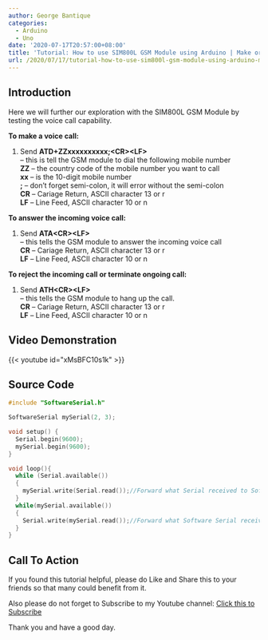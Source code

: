 ```yaml
---
author: George Bantique
categories:
  - Arduino
  - Uno
date: '2020-07-17T20:57:00+08:00'
title: 'Tutorial: How to use SIM800L GSM Module using Arduino | Make or Answer Voice Calls'
url: /2020/07/17/tutorial-how-to-use-sim800l-gsm-module-using-arduino-make-or-answer-voice-calls/
---
```


## **Introduction**

Here we will further our exploration with the SIM800L GSM Module by testing the voice call capability.

**To make a voice call:**  
 1. Send **ATD+ZZxxxxxxxxxx;&lt;CR&gt;&lt;LF&gt;**  
 – this is tell the GSM module to dial the following mobile number  
 **ZZ** – the country code of the mobile number you want to call  
 **xx** – is the 10-digit mobile number  
 **;** – don’t forget semi-colon, it will error without the semi-colon  
 **CR** – Cariage Return, ASCII character 13 or r  
 **LF** – Line Feed, ASCII character 10 or n  
   
**To answer the incoming voice call:**  
 1. Send **ATA&lt;CR&gt;&lt;LF&gt;**  
 – this tells the GSM module to answer the incoming voice call  
 **CR** – Cariage Return, ASCII character 13 or r  
 **LF** – Line Feed, ASCII character 10 or n

**To reject the incoming call or terminate ongoing call:**  
 1. Send **ATH&lt;CR&gt;&lt;LF&gt;**  
 – this tells the GSM module to hang up the call.  
 **CR** – Cariage Return, ASCII character 13 or r  
 **LF** – Line Feed, ASCII character 10 or n

## **Video Demonstration**

{{< youtube id="xMsBFC10s1k" >}}

## **Source Code**

```cpp { lineNos="true" wrap="true" }
#include "SoftwareSerial.h"

SoftwareSerial mySerial(2, 3);

void setup() {
  Serial.begin(9600);
  mySerial.begin(9600);
}

void loop(){
  while (Serial.available()) 
  {
    mySerial.write(Serial.read());//Forward what Serial received to Software Serial Port
  }
  while(mySerial.available()) 
  {
    Serial.write(mySerial.read());//Forward what Software Serial received to Serial Port
  }
}
```

## **Call To Action**
If you found this tutorial helpful, please do Like and Share this to your friends so that many could benefit from it.

Also please do not forget to Subscribe to my Youtube channel:
[Click this to Subscribe](https://www.youtube.com/c/TechToTinker?sub_confirmation=1)

Thank you and have a good day.
